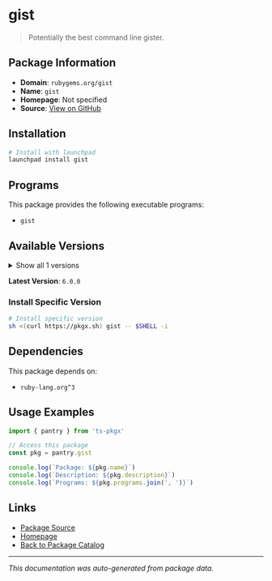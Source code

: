 # gist

> Potentially the best command line gister.

## Package Information

- **Domain**: `rubygems.org/gist`
- **Name**: `gist`
- **Homepage**: Not specified
- **Source**: [View on GitHub](https://github.com/pkgxdev/pantry/tree/main/projects/rubygems.org/gist/package.yml)

## Installation

```bash
# Install with launchpad
launchpad install gist
```

## Programs

This package provides the following executable programs:

- `gist`

## Available Versions

<details>
<summary>Show all 1 versions</summary>

- `6.0.0`

</details>

**Latest Version**: `6.0.0`

### Install Specific Version

```bash
# Install specific version
sh <(curl https://pkgx.sh) gist -- $SHELL -i
```

## Dependencies

This package depends on:

- `ruby-lang.org^3`

## Usage Examples

```typescript
import { pantry } from 'ts-pkgx'

// Access this package
const pkg = pantry.gist

console.log(`Package: ${pkg.name}`)
console.log(`Description: ${pkg.description}`)
console.log(`Programs: ${pkg.programs.join(', ')}`)
```

## Links

- [Package Source](https://github.com/pkgxdev/pantry/tree/main/projects/rubygems.org/gist/package.yml)
- [Homepage](#)
- [Back to Package Catalog](../package-catalog.md)

---

*This documentation was auto-generated from package data.*
